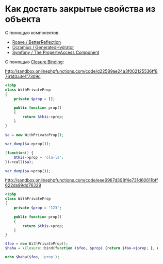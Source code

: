 # Как достать закрытые свойства из объекта

С помощью компонентов:

* [Roave / BetterReflection](https://github.com/Roave/BetterReflection)
* [Ocramius / GeneratedHydrator](https://github.com/Ocramius/GeneratedHydrator)
* [Symfony / The PropertyAccess Component](https://symfony.com/doc/current/components/property_access.html)

С помощью [Closure Binding](https://secure.php.net/manual/ru/class.closure.php):

http://sandbox.onlinephpfunctions.com/code/d22589ae24a3f002125536ff876140a3e1f7309c
```php
<?php
class WithPrivateProp
{
    private $prop = [];
 
    public function prop()
    {
        return $this->prop;
    }
}
 
$a = new WithPrivateProp();
 
var_dump($a->prop());
 
(function() {
    $this->prop = 'ola-la';
})->call($a);
 
var_dump($a->prop());
```

http://sandbox.onlinephpfunctions.com/code/eee6987d398f4e731d60611bff622da99dd76329
```php
<?php
class WithPrivateProp
{
    private $prop = "123";
 
    public function prop()
    {
        return $this->prop;
    }
}

$foo = new WithPrivateProp();
$haha = \Closure::bind(function ($foo, $prop) {return $foo->$prop; }, null, WithPrivateProp::class);

echo $haha($foo, 'prop');
```
